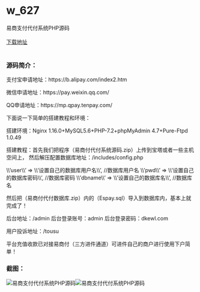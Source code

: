 # w_627
易商支付代付系统PHP源码
<br/></br>
[下载地址](https://www.uuid2.com/627.html "下载地址")
<br/></br>
<h3>源码简介：</h3>
<p>支付宝申请地址：https://b.alipay.com/index2.htm<p>
<p>微信申请地址：https://pay.weixin.qq.com/<p>
<p>QQ申请地址：https://mp.qpay.tenpay.com/<p>
<p>下面说一下简单的搭建教程和环境：<p>
<p>搭建环境：Nginx 1.16.0+MySQL5.6+PHP-7.2+phpMyAdmin 4.7+Pure-Ftpd 1.0.49<p>
<p>搭建教程：首先我们把程序（易商付代付系统源码.zip）上传到宝塔或者一些主机空间上，
然后解压配置数据库地址：/includes/config.php<p>
<p>\\’user\\’ => \\’设置自己的数据库用户名\\’, //数据库用户名
\\’pwd\\’ => \\’设置自己的数据库密码\\’, //数据库密码
\\’dbname\\’ => \\’设置自己的数据库名\\’, //数据库名<p>
<p>然后把（易商付代付数据库.zip）内的（Espay.sql）导入到数据库内，基本上就完成了！<p>
<p>后台地址：/admin
后台登录账号：admin
后台登录密码：dkewl.com<p>
<p>用户投诉地址：/tousu<p>
<p>平台充值收款已对接易商付（三方进件通道）可进件自己的商户进行使用下户简单！<p>
<h3>截图：</h3>
<img src="https://www.uuid2.com/wp-content/uploads/img/202105/a7e6f48418.jpg" alt="易商支付代付系统PHP源码"><img src="https://www.uuid2.com/wp-content/uploads/img/202105/a7e6f48418.jpg" alt="易商支付代付系统PHP源码">
